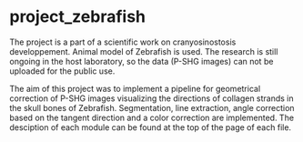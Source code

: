 # project_zebrafish

The project is a part of a scientific work on cranyosinostosis developpement. Animal model of Zebrafish is used.
The research is still ongoing in the host laboratory, so the data (P-SHG images) can not be uploaded for the public use. 

The aim of this project was to implement a pipeline for geometrical correction of P-SHG images visualizing the directions of collagen strands 
in the skull bones of Zebrafish. Segmentation, line extraction, angle correction based on the tangent direction and a color correction are implemented.
The desciption of each module can be found at the top of the page of each file.

